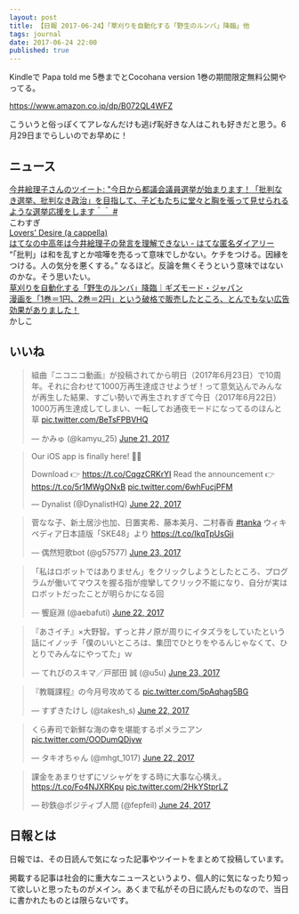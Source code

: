 ```yaml
---
layout: post
title: 【日報 2017-06-24】「草刈りを自動化する「野生のルンバ」降臨」他
tags: journal
date: 2017-06-24 22:00
published: true
---
```

Kindleで Papa told me 5巻までとCocohana version 1巻の期間限定無料公開やってる。

https://www.amazon.co.jp/dp/B072QL4WFZ

こういうと俗っぽくてアレなんだけも逃げ恥好きな人はこれも好きだと思う。6月29日までらしいのでお早めに！

## ニュース

<div class="news"><a href="https://twitter.com/eriko_imai/status/878072125252182017" target="_blank">今井絵理子さんのツイート: "今日から都議会議員選挙が始まります！「批判なき選挙、批判なき政治」を目指して、子どもたちに堂々と胸を張って見せられるような選挙応援をします＾＾ #</a>
<div class="newscomme">こわすぎ
</div>
</div>

<div class="news"><a href="http://www.youtube.com/watch?v=-GrXTRZgkNY" target="_blank">Lovers' Desire (a cappella)</a>
<div class="newscomme"></div>
</div>

<div class="news"><a href="https://anond.hatelabo.jp/20170624022831" target="_blank">はてなの中高年は今井絵理子の発言を理解できない - はてな匿名ダイアリー</a>
<div class="newscomme">“「批判」は和を乱すとか喧嘩を売るって意味でしかない。ケチをつける。因縁をつける。人の気分を悪くする。” なるほど。反論を無くそうという意味ではないのかな。そう思いたい。
</div>
</div>

<div class="news"><a href="http://www.gizmodo.jp/2017/06/tertill-robot-kickstarter.html" target="_blank">草刈りを自動化する「野生のルンバ」降臨｜ギズモード・ジャパン</a>
<div class="newscomme"></div>
</div>

<div class="news"><a href="http://blog.corkagency.com/about-column/2317/" target="_blank">漫画を「1巻＝1円、2巻＝2円」という破格で販売したところ、とんでもない広告効果がありました！</a>
<div class="newscomme">かしこ
</div>
</div>


## いいね

 <blockquote class="twitter-tweet"><p lang="ja" dir="ltr">組曲『ニコニコ動画』が投稿されてから明日（2017年6月23日）で10周年。それに合わせて1000万再生達成させようぜ！って意気込んでみんなが再生した結果、すごい勢いで再生されすぎて今日（2017年6月22日）1000万再生達成してしまい、一転してお通夜モードになってるのほんと草 <a href="https://t.co/BeTsFPBVHQ">pic.twitter.com/BeTsFPBVHQ</a></p>&mdash; かみゅ (@kamyu_25) <a href="https://twitter.com/kamyu_25/status/877566530027794432">June 21, 2017</a></blockquote>
<script async src="//platform.twitter.com/widgets.js" charset="utf-8"></script> 
 
 
<blockquote class="twitter-tweet"><p lang="en" dir="ltr">Our iOS app is finally here! 🎉💥 
 
Download 👉 <a href="https://t.co/CqgzCRKrYI">https://t.co/CqgzCRKrYI</a> 
Read the announcement 👉 <a href="https://t.co/5r1MWgONxB">https://t.co/5r1MWgONxB</a> <a href="https://t.co/6whFucjPFM">pic.twitter.com/6whFucjPFM</a></p>&mdash; Dynalist (@DynalistHQ) <a href="https://twitter.com/DynalistHQ/status/877969818858606592">June 22, 2017</a></blockquote>
<script async src="//platform.twitter.com/widgets.js" charset="utf-8"></script> 
 
 
<blockquote class="twitter-tweet"><p lang="ja" dir="ltr">菅なな子、新土居沙也加、日置実希、藤本美月、二村春香 <a href="https://twitter.com/hashtag/tanka?src=hash">#tanka</a> 
ウィキペディア日本語版「SKE48」より <a href="https://t.co/IkqTpUsGji">https://t.co/IkqTpUsGji</a></p>&mdash; 偶然短歌bot (@g57577) <a href="https://twitter.com/g57577/status/878055230067400704">June 23, 2017</a></blockquote>
<script async src="//platform.twitter.com/widgets.js" charset="utf-8"></script> 
 
 
<blockquote class="twitter-tweet"><p lang="ja" dir="ltr">「私はロボットではありません」をクリックしようとしたところ、プログラムが働いてマウスを握る指が痙攣してクリック不能になり、自分が実はロボットだったことが明らかになる回</p>&mdash; 饗庭淵 (@aebafuti) <a href="https://twitter.com/aebafuti/status/877822727154843648">June 22, 2017</a></blockquote>
<script async src="//platform.twitter.com/widgets.js" charset="utf-8"></script> 
 
 
<blockquote class="twitter-tweet"><p lang="ja" dir="ltr">『あさイチ』×大野智。ずっと井ノ原が周りにイタズラをしていたという話にイノッチ「僕のいいところは、集団でひとりをやるんじゃなくて、ひとりでみんなにやってた」ｗ</p>&mdash; てれびのスキマ／戸部田 誠 (@u5u) <a href="https://twitter.com/u5u/status/878102903637950465">June 23, 2017</a></blockquote>
<script async src="//platform.twitter.com/widgets.js" charset="utf-8"></script> 
 
 
<blockquote class="twitter-tweet"><p lang="ja" dir="ltr">『教職課程』の今月号攻めてる <a href="https://t.co/5pAqhag5BG">pic.twitter.com/5pAqhag5BG</a></p>&mdash; すずきたけし (@takesh_s) <a href="https://twitter.com/takesh_s/status/877679431250092032">June 22, 2017</a></blockquote>
<script async src="//platform.twitter.com/widgets.js" charset="utf-8"></script> 
 
 
<blockquote class="twitter-tweet"><p lang="ja" dir="ltr">くら寿司で新鮮な海の幸を堪能するポメラニアン <a href="https://t.co/OODumQDjvw">pic.twitter.com/OODumQDjvw</a></p>&mdash; タキオちゃん (@mhgt_1017) <a href="https://twitter.com/mhgt_1017/status/877933838722154496">June 22, 2017</a></blockquote>
<script async src="//platform.twitter.com/widgets.js" charset="utf-8"></script> 
 
 
<blockquote class="twitter-tweet"><p lang="ja" dir="ltr">課金をあまりせずにソシャゲをする時に大事な心構え。<a href="https://t.co/Fo4NJXRKpu">https://t.co/Fo4NJXRKpu</a> <a href="https://t.co/2HkYStprLZ">pic.twitter.com/2HkYStprLZ</a></p>&mdash; 砂鉄@ポジティブ人間 (@fepfeil) <a href="https://twitter.com/fepfeil/status/878455816063393792">June 24, 2017</a></blockquote>
<script async src="//platform.twitter.com/widgets.js" charset="utf-8"></script> 
 

## 日報とは

日報では、その日読んで気になった記事やツイートをまとめて投稿しています。

掲載する記事は社会的に重大なニュースというより、個人的に気になったり知って欲しいと思ったものがメイン。あくまで私がその日に読んだものなので、当日に書かれたものとは限らないです。